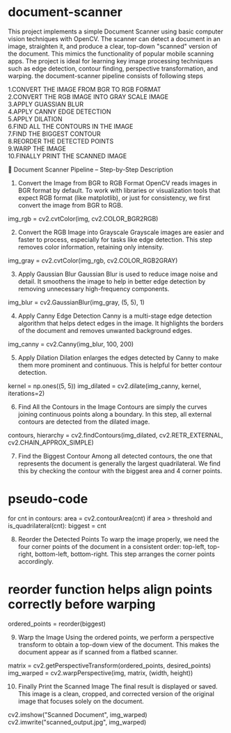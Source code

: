 # document-scanner
This project implements a simple Document Scanner using basic computer vision techniques with OpenCV. The scanner can detect a document in an image, straighten it, and produce a clear, top-down "scanned" version of the document. This mimics the functionality of popular mobile scanning apps. The project is ideal for learning key image processing techniques such as edge detection, contour finding, perspective transformation, and warping.
the document-scanner pipeline consists of following steps

1.CONVERT THE IMAGE FROM BGR TO RGB FORMAT 
<br>
2.CONVERT THE RGB IMAGE INTO GRAY SCALE IMAGE
<br>
3.APPLY GUASSIAN BLUR
<br>
4.APPLY CANNY EDGE DETECTION
<br>
5.APPLY DILATION
<br>
6.FIND ALL THE CONTOURS IN THE IMAGE
<br>
7.FIND THE BIGGEST CONTOUR
<br>
8.REORDER THE DETECTED POINTS 
<br>
9.WARP THE IMAGE
<br>
10.FINALLY PRINT THE SCANNED IMAGE
<br>


🧭 Document Scanner Pipeline – Step-by-Step Description
1. Convert the Image from BGR to RGB Format
OpenCV reads images in BGR format by default. To work with libraries or visualization tools that expect RGB format (like matplotlib), or just for consistency, we first convert the image from BGR to RGB.

img_rgb = cv2.cvtColor(img, cv2.COLOR_BGR2RGB)

2. Convert the RGB Image into Grayscale
Grayscale images are easier and faster to process, especially for tasks like edge detection. This step removes color information, retaining only intensity.

img_gray = cv2.cvtColor(img_rgb, cv2.COLOR_RGB2GRAY)

3. Apply Gaussian Blur
Gaussian Blur is used to reduce image noise and detail. It smoothens the image to help in better edge detection by removing unnecessary high-frequency components.

img_blur = cv2.GaussianBlur(img_gray, (5, 5), 1)

4. Apply Canny Edge Detection
Canny is a multi-stage edge detection algorithm that helps detect edges in the image. It highlights the borders of the document and removes unwanted background edges.

img_canny = cv2.Canny(img_blur, 100, 200)

5. Apply Dilation
Dilation enlarges the edges detected by Canny to make them more prominent and continuous. This is helpful for better contour detection.

kernel = np.ones((5, 5))
img_dilated = cv2.dilate(img_canny, kernel, iterations=2)

6. Find All the Contours in the Image
Contours are simply the curves joining continuous points along a boundary. In this step, all external contours are detected from the dilated image.

contours, hierarchy = cv2.findContours(img_dilated, cv2.RETR_EXTERNAL, cv2.CHAIN_APPROX_SIMPLE)

7. Find the Biggest Contour
Among all detected contours, the one that represents the document is generally the largest quadrilateral. We find this by checking the contour with the biggest area and 4 corner points.

# pseudo-code
for cnt in contours:
    area = cv2.contourArea(cnt)
    if area > threshold and is_quadrilateral(cnt):
        biggest = cnt
        
8. Reorder the Detected Points
To warp the image properly, we need the four corner points of the document in a consistent order: top-left, top-right, bottom-left, bottom-right. This step arranges the corner points accordingly.

# reorder function helps align points correctly before warping
ordered_points = reorder(biggest)

9. Warp the Image
Using the ordered points, we perform a perspective transform to obtain a top-down view of the document. This makes the document appear as if scanned from a flatbed scanner.

matrix = cv2.getPerspectiveTransform(ordered_points, desired_points)
img_warped = cv2.warpPerspective(img, matrix, (width, height))

10. Finally Print the Scanned Image
The final result is displayed or saved. This image is a clean, cropped, and corrected version of the original image that focuses solely on the document.

cv2.imshow("Scanned Document", img_warped)
cv2.imwrite("scanned_output.jpg", img_warped)
